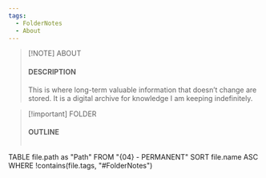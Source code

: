 ```yaml
---
tags:
  - FolderNotes
  - About
---
```

> [!NOTE] ABOUT
> #### DESCRIPTION
> This is where long-term valuable information that doesn’t change are stored. It is a digital archive for knowledge I am keeping indefinitely.

> [!important] FOLDER
> #### OUTLINE
> ```dataview
TABLE
file.path as "Path"
FROM "{04} - PERMANENT"
SORT file.name ASC
WHERE !contains(file.tags, "#FolderNotes")